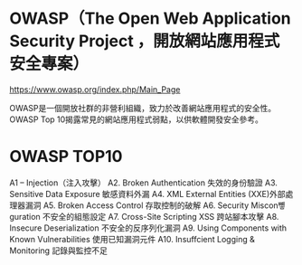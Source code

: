 # OWASP（The Open Web Application Security Project ，開放網站應用程式安全專案）

https://www.owasp.org/index.php/Main_Page

OWASP是一個開放社群的非營利組織，致力於改善網站應用程式的安全性。
OWASP Top 10揭露常見的網站應用程式弱點，以供軟體開發安全參考。
 
 # OWASP TOP10 
 
A1 – Injection（注入攻擊）
A2. Broken Authentication 失效的身份驗證 
A3. Sensitive Data Exposure 敏感資料外漏
A4. XML External Entities (XXE)外部處理器漏洞
A5. Broken Access Control 存取控制的破解
A6. Security Miscon뼿guration 不安全的組態設定
A7. Cross-Site Scripting   XSS   跨站腳本攻擊
A8. Insecure Deserialization 不安全的反序列化漏洞
A9. Using Components with Known Vulnerabilities 使用已知漏洞元件
A10. Insuffcient Logging & Monitoring 記錄與監控不足
